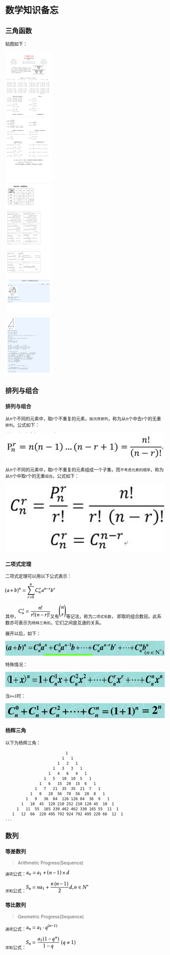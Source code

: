 # 数学知识备忘




## 三角函数

贴图如下：

<img src="./img/trigonometric.png">



## 排列与组合



### 排列与组合

从n个不同的元素中，取r个不重复的元素，`按次序排列`，称为从n个中去r个的无重`排列`。公式如下：

<img src="./img/permutation-1.png">


从n个不同的元素中，取r个不重复的元素组成一个子集，而`不考虑元素的顺序`，称为从n个中取r个的无重`组合`。公式如下：

<img src="./img/combination-1.png">




### 二项式定理


二项式定理可以用以下公式表示：

<img src="./img/binomial-1.png">

其中，<img src="./img/binomial-2.png">又有<img src="./img/binomial-3.png">等记法，称为`二项式系数`，
即取的组合数目。此系数亦可表示为`杨辉三角形`。它们之间是互通的关系。

展开以后，如下：

<img src="./img/binomial-6.png">

特殊情况：

<img src="./img/binomial-4.png">

当`x=1`时：

<img src="./img/binomial-5.png">




### 杨辉三角


以下为杨辉三角：

    　                         1
                             1   1   
                           1   2   1   
                         1   3   3   1   
                       1   4   6   4   1   
                     1   5   10  10  5   1   
                   1   6   15  20  15  6   1   
                 1   7   21  35  35  21  7   1   
               1   8   28  56  70  56  28  8   1   
             1   9   36  84  126 126 84  36  9   1   
           1   10  45  120 210 252 210 120 45  10  1   
         1   11  55  165 330 462 462 330 165 55  11  1    
       1   12  66  220 495 792 924 792 495 220 66  12  1
    ...






## 数列


### 等差数列

> Arithmetic Progress(Sequence)

`通项`公式：<img src="./img/arithmetic-progress-1.png">


`求和`公式：<img src="./img/arithmetic-progress-2.png">



### 等比数列

> Geometric Progress(Sequence)

`通项`公式：<img src="./img/geometric-progress-1.png">


`求和`公式：<img src="./img/geometric-progress-2.png">

